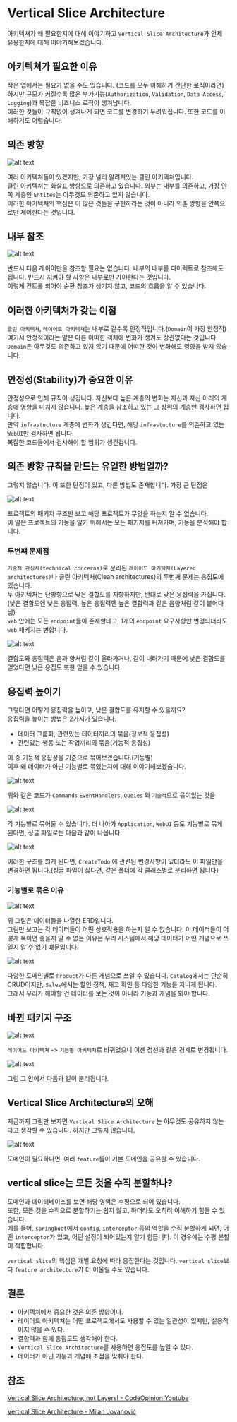 # Vertical Slice Architecture

아키텍쳐가 왜 필요한지에 대해 이야기하고 `Vertical Slice Architecture`가 언제 유용한지에 대해 이야기해보겠습니다.

## 아키텍쳐가 필요한 이유

작은 앱에서는 필요가 없을 수도 있습니다. (코드를 모두 이해하기 간단한 로직이라면)   
하지만 규모가 커질수록 많은 부가기능(`Authorization`, `Validation`, `Data Access`, `Logging`)과 복잡한 비즈니스 로직이 생겨납니다.   
이러한 것들이 규칙없이 생겨나게 되면 코드를 변경하기 두려워집니다. 또한 코드를 이해하기도 어렵습니다. 

## 의존 방향

![alt text](<image/Vertical Slice Architecture/클린 아키텍쳐.png>)

여러 아키텍쳐들이 있겠지만, 가장 널리 알려져있는 클린 아키텍쳐입니다.   
클린 아키텍쳐는 화살표 방향으로 의존하고 있습니다. 
외부는 내부를 의존하고, 가장 안쪽 계층인 `Entites`는 아무것도 의존하고 있지 않습니다.   
이러한 아키텍쳐의 핵심은 이 많은 것들을 구현하라는 것이 아니라 의존 방향을 안쪽으로만 제어한다는 것입니다.

## 내부 참조

![alt text](<image/Vertical Slice Architecture/레이어드 아키텍쳐.png>)

반드시 다음 레이어만을 참조할 필요는 없습니다. 내부의 내부를 다이렉트로 참조해도 됩니다. 반드시 지켜야 할 사항은 내부로만 가야한다는 것입니다.   
이렇게 컨트롤 되어야 순환 참조가 생기지 않고, 코드의 흐름을 알 수 있습니다.

## 이러한 아키텍쳐가 갖는 이점

`클린 아키텍쳐`, `레이어드 아키텍쳐`는 내부로 갈수록 안정적입니다.(`Domain`이 가장 안정적)  
여기서 안정적이라는 말은 다른 어떠한 객체에 변화가 생겨도 상관없다는 것입니다. `Domain`은 아무것도 의존하고 있지 않기 때문에 어떠한 것이 변화해도 영향을 받지 않습니다.

## 안정성(Stability)가 중요한 이유

안정성으로 인해 규칙이 생깁니다. 자신보다 높은 계층의 변화는 자신과 자신 아래의 계층에 영향을 미치지 않습니다. 높은 계층을 참조하고 있는 그 상위의 계층만 검사하면 됩니다.   
만약 `infrastucture` 계층에 변화가 생긴다면, 해당 `infrastucture`를 의존하고 있는 `WebUI`만 검사하면 됩니다.   
복잡한 코드들에서 검사해야 할 범위가 생긴겁니다.   

## 의존 방향 규칙을 만드는 유일한 방법일까?

그렇지 않습니다. 이 또한 단점이 있고, 다른 방법도 존재합니다. 가장 큰 단점은

![alt text](<image/Vertical Slice Architecture/획일화된 구조.png>)

프로젝트의 패키지 구조만 보고 해당 프로젝트가 무엇을 하는지 알 수 없습니다.   
이 말은 프로젝트의 기능을 알기 위해서는 모든 패키지를 뒤져가며, 기능을 분석해야 합니다.   

### 두번쨰 문제점

`기술적 관심사(technical concerns)`로 분리된 `레이어드 아키텍처(Layered architectures)`나 클린 아키텍처(Clean architectures)의 두번째 문제는 응집도에 있습니다.   
두 아키텍처는 단방향으로 낮은 결합도를 지향하지만, 반대로 낮은 응집력을 가집니다.(낮은 결합도엔 낮은 응집력, 높은 응집력엔 높은 결합력과 같은 음양처럼 같이 붙어다님)   
`web` 안에는 모든 `endpoint`들이 존재할테고, 1개의 `endpoint` 요구사항만 변경되더라도 `web` 패키지는 변합니다.   

![alt text](<image/Vertical Slice Architecture/음양.png>)

결합도와 응집력은 음과 양처럼 같이 올라가거나, 같이 내려가기 때문에 낮은 결합도를 얻었다면 낮은 응집도 또한 얻을 수 있습니다.   

## 응집력 높이기

그렇다면 어떻게 응집력을 높이고, 낮은 결합도를 유지할 수 있을까요?   
응집력을 높이는 방법은 2가지가 있습니다.
- 데이터 그룹화, 관련있는 데이터끼리의 묶음(정보적 응집성)
- 관련있는 행동 또는 작업끼리의 묶음(기능적 응집성)

이 중 기능적 응집성을 기준으로 묶어보겠습니다.(기능별)   
이후 왜 데이터가 아닌 기능별로 묶었는지에 대해 이야기해보겠습니다.

![alt text](<image/Vertical Slice Architecture/데이터 묶음 패키지.png>)

위와 같은 코드가 `Commands` `EventHandlers`, `Queies` 와 `기술적`으로 묶여있는 것을

![alt text](<image/Vertical Slice Architecture/기능적 묶기.png>)

각 기능별로 묶어둘 수 있습니다. 더 나아가 `Application`, `WebUI` 등도 기능별로 묶게 된다면, 싱글 파일로는 다음과 같이 나옵니다.

![alt text](<image/Vertical Slice Architecture/싱글파일.png>)

이러한 구조를 띄게 된다면, `CreateTodo` 에 관련된 변경사항이 있더라도 이 파일만을 변경하면 됩니다.(싱글 파일이 싫다면, 같은 폴더에 각 클래스별로 분리하면 됩니다)

### 기능별로 묶은 이유

![alt text](<image/Vertical Slice Architecture/erd.png>)

위 그림은 데이터들을 나열한 ERD입니다.   
그림만 보고는 각 데이터들이 어떤 상호작용을 하는지 알 수 없습니다. 이 데이터들이 어떻게 묶이면 좋을지 알 수 없는 이유는 우리 시스템에서 해당 데이터가 어떤 개념으로 쓰일지 알 수 없기 떄문입니다.

![alt text](<image/Vertical Slice Architecture/같은 이름의 다른 개념들.png>)

다양한 도메인별로 `Product`가 다른 개념으로 쓰일 수 있습니다. `Catalog`에서는 단순히 CRUD이지만, `Sales`에서는 할인 정책, 재고 확인 등 다양한 기능을 지니게 됩니다.   
그래서 우리가 해야할 건 데이터를 보는 것이 아니라 기능과 개념을 봐야 합니다. 

## 바뀐 패키지 구조

![alt text](<image/Vertical Slice Architecture/바뀐 경계1.png>)

`레이어드 아키텍쳐` -> `기능별 아키텍쳐`로 바뀌었으니 이젠 점선과 같은 경계로 변경됩니다.   

![alt text](<image/Vertical Slice Architecture/바뀐 경계2.png>)

그럼 그 안에서 다음과 같이 분리됩니다.

## Vertical Slice Architecture의 오해

지금까지 그림만 보자면 `Vertical Slice Architecture` 는 아무것도 공유하지 않는다고 생각할 수 있습니다. 하지만 그렇지 않습니다.

![alt text](<image/Vertical Slice Architecture/도메인 공유.png>)

도메인이 필요하다면, 여러 `feature`들이 기본 도메인을 공유할 수 있습니다.

## vertical slice는 모든 것을 수직 분할하나?

도메인과 데이터베이스를 보면 해당 영역은 수평으로 되어 있습니다.   
또한, 모든 것을 수직으로 분할하기는 쉽지 않고, 하더라도 오히려 이해하기 힘들 수 있습니다.   
예를 들어, `springboot`에서 `config`, `interceptor` 등의 역할을 수직 분할하게 되면, 어떤 `interceptor`가 있고, 어떤 설정이 되어있는지 알기 힘듭니다. 이 경우에는 수평 분할이 적합합니다.

`vertical slice`의 핵심은 개별 요청에 따라 응집한다는 것입니다. 
`vertical slice`보다 `feature architecture`가 더 어울릴 수도 있습니다.

## 결론

- 아키텍쳐에서 중요한 것은 의존 방향이다.
- 레이어드 아키텍쳐는 어떤 프로젝트에서도 사용할 수 있는 일관성이 있지만, 실용적이지 않을 수 있다.
- 결합력과 함께 응집도도 생각해야 한다.
- `Vertical Slice Architecture`를 사용하면 응집도를 높일 수 있다.
- 데이터가 아닌 기능과 개념에 초점을 맞춰야 한다.

## 참조

[Vertical Slice Architecture, not Layers! - CodeOpinion Youtube](https://www.youtube.com/watch?v=L2Wnq0ChAIA)

[Vertical Slice Architecture - Milan Jovanović](https://www.milanjovanovic.tech/blog/vertical-slice-architecture)